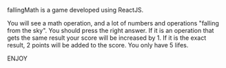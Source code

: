 fallingMath is a game developed using ReactJS.

You will see a math operation, and a lot of numbers and operations "falling from the sky". You should press the right answer. If it is an operation that gets the same result your score will be increased by 1. If it is the exact result, 2 points will be added to the score. You only have 5 lifes.

ENJOY
